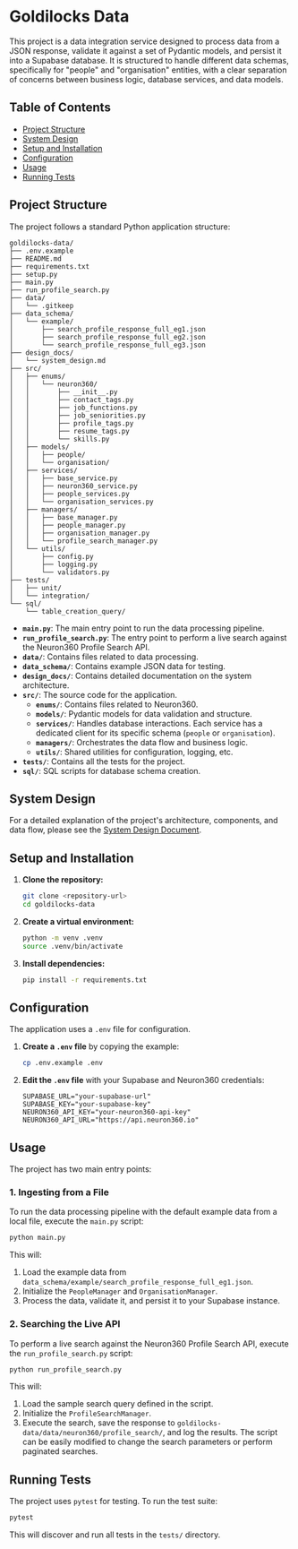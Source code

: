 # Goldilocks Data

This project is a data integration service designed to process data from a JSON response, validate it against a set of Pydantic models, and persist it into a Supabase database. It is structured to handle different data schemas, specifically for "people" and "organisation" entities, with a clear separation of concerns between business logic, database services, and data models.

## Table of Contents

- [Project Structure](#project-structure)
- [System Design](#system-design)
- [Setup and Installation](#setup-and-installation)
- [Configuration](#configuration)
- [Usage](#usage)
- [Running Tests](#running-tests)

## Project Structure

The project follows a standard Python application structure:

```
goldilocks-data/
├── .env.example
├── README.md
├── requirements.txt
├── setup.py
├── main.py
├── run_profile_search.py
├── data/
│   └── .gitkeep
├── data_schema/
│   └── example/
│       ├── search_profile_response_full_eg1.json
│       ├── search_profile_response_full_eg2.json
│       └── search_profile_response_full_eg3.json
├── design_docs/
│   └── system_design.md
├── src/
│   ├── enums/
│   │   └── neuron360/
│   │       ├── __init__.py
│   │       ├── contact_tags.py
│   │       ├── job_functions.py
│   │       ├── job_seniorities.py
│   │       ├── profile_tags.py
│   │       ├── resume_tags.py
│   │       └── skills.py
│   ├── models/
│   │   ├── people/
│   │   └── organisation/
│   ├── services/
│   │   ├── base_service.py
│   │   ├── neuron360_service.py
│   │   ├── people_services.py
│   │   └── organisation_services.py
│   ├── managers/
│   │   ├── base_manager.py
│   │   ├── people_manager.py
│   │   ├── organisation_manager.py
│   │   └── profile_search_manager.py
│   └── utils/
│       ├── config.py
│       ├── logging.py
│       └── validators.py
├── tests/
│   ├── unit/
│   └── integration/
└── sql/
    └── table_creation_query/
```

- **`main.py`**: The main entry point to run the data processing pipeline.
- **`run_profile_search.py`**: The entry point to perform a live search against the Neuron360 Profile Search API.
- **`data/`**: Contains files related to data processing.
- **`data_schema/`**: Contains example JSON data for testing.
- **`design_docs/`**: Contains detailed documentation on the system architecture.
- **`src/`**: The source code for the application.
  - **`enums/`**: Contains files related to Neuron360.
  - **`models/`**: Pydantic models for data validation and structure.
  - **`services/`**: Handles database interactions. Each service has a dedicated client for its specific schema (`people` or `organisation`).
  - **`managers/`**: Orchestrates the data flow and business logic.
  - **`utils/`**: Shared utilities for configuration, logging, etc.
- **`tests/`**: Contains all the tests for the project.
- **`sql/`**: SQL scripts for database schema creation.

## System Design

For a detailed explanation of the project's architecture, components, and data flow, please see the [System Design Document](./design_docs/system_design.md).

## Setup and Installation

1.  **Clone the repository:**
    ```bash
    git clone <repository-url>
    cd goldilocks-data
    ```

2.  **Create a virtual environment:**
    ```bash
    python -m venv .venv
    source .venv/bin/activate
    ```

3.  **Install dependencies:**
    ```bash
    pip install -r requirements.txt
    ```

## Configuration

The application uses a `.env` file for configuration.

1.  **Create a `.env` file** by copying the example:
    ```bash
    cp .env.example .env
    ```

2.  **Edit the `.env` file** with your Supabase and Neuron360 credentials:
    ```
    SUPABASE_URL="your-supabase-url"
    SUPABASE_KEY="your-supabase-key"
    NEURON360_API_KEY="your-neuron360-api-key"
    NEURON360_API_URL="https://api.neuron360.io"
    ```

## Usage

The project has two main entry points:

### 1. Ingesting from a File

To run the data processing pipeline with the default example data from a local file, execute the `main.py` script:

```bash
python main.py
```

This will:
1.  Load the example data from `data_schema/example/search_profile_response_full_eg1.json`.
2.  Initialize the `PeopleManager` and `OrganisationManager`.
3.  Process the data, validate it, and persist it to your Supabase instance.

### 2. Searching the Live API

To perform a live search against the Neuron360 Profile Search API, execute the `run_profile_search.py` script:

```bash
python run_profile_search.py
```

This will:
1.  Load the sample search query defined in the script.
2.  Initialize the `ProfileSearchManager`.
3.  Execute the search, save the response to `goldilocks-data/data/neuron360/profile_search/`, and log the results.
The script can be easily modified to change the search parameters or perform paginated searches.

## Running Tests

The project uses `pytest` for testing. To run the test suite:

```bash
pytest
```

This will discover and run all tests in the `tests/` directory.
